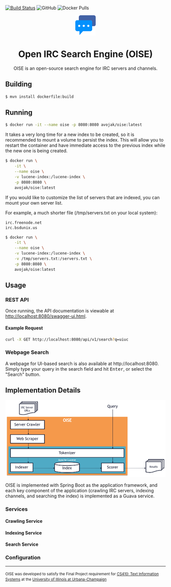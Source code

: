 [![Build Status](https://travis-ci.com/avojak/oise.svg?branch=master)](https://travis-ci.com/avojak/oise)
![GitHub](https://img.shields.io/github/license/avojak/oise)
![Docker Pulls](https://img.shields.io/docker/pulls/avojak/oise)

<p align="center">
  <img src="src/main/resources/static/chat.svg" height="64" width="64" alt="Icon" />
</p>
<h1 align="center">Open IRC Search Engine (OISE)</h1>

<p align="center">OISE is an open-source search engine for IRC servers and channels.</p>

## Building

```bash
$ mvn install dockerfile:build
```

## Running

```bash
$ docker run -it --name oise -p 8080:8080 avojak/oise:latest
```

It takes a very long time for a new index to be created, so it is recommended to mount a volume to persist the index.
This will allow you to restart the container and have immediate access to the previous index while the new one is being
created.

```bash
$ docker run \
    -it \
    --name oise \
    -v lucene-index:/lucene-index \
    -p 8080:8080 \
    avojak/oise:latest
```

If you would like to customize the list of servers that are indexed, you can mount your own server list.

For example, a much shorter file (/tmp/servers.txt on your local system):
```
irc.freenode.net
irc.bsdunix.us
```

```bash
$ docker run \
    -it \
    --name oise \
    -v lucene-index:/lucene-index \
    -v /tmp/servers.txt:/servers.txt \
    -p 8080:8080 \
    avojak/oise:latest
```

## Usage

### REST API

Once running, the API documentation is viewable at [http://localhost:8080/swagger-ui.html](http://localhost:8080/swagger-ui.html).

#### Example Request

```bash
curl -X GET http://localhost:8080/api/v1/search?q=uiuc
```

### Webpage Search

A webpage for UI-based search is also available at http://localhost:8080. Simply type your query in the search field and hit <kbd>Enter</kbd>, or select the "Search" button.

## Implementation Details

<img src="./assets/architecture.png" />

OISE is implemented with Spring Boot as the application framework, and each key component of the application (crawling IRC servers, indexing channels, and searching the index) is implemented as a Guava service.

### Services

#### Crawling Service



#### Indexing Service

#### Search Service

### Configuration

<hr>

<small>OISE was developed to satisfy the Final Project requirement for [CS410: Text Information Systems](https://cs.illinois.edu/courses/profile/CS410) at the [University of Illinois at Urbana-Champaign](https://cs.illinois.edu/)</small>